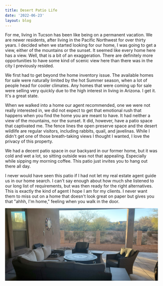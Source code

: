 ```yaml
---
title: Desert Patio Life
date: '2022-06-23'
layout: blog
---
```


For me, living in Tucson has been like being on a permanent vacation. We are
newer residents, after living in the Pacific Northwest for over thirty years. I
decided when we started looking for our home, I was going to get a view, either
of the mountains or the sunset. It seemed like every home here has a view. Well,
that is a bit of an exaggeration. There are definitely more opportunities to
have some kind of scenic view here than there was in the city I previously
resided.

We first had to get beyond the home inventory issue. The available homes for
sale were naturally limited by the hot Summer season, when a lot of people head
for cooler climates. Any homes that were coming up for sale were selling very
quickly due to the high interest in living in Arizona. I get it. It's a great
state.

When we walked into a home our agent recommended, one we were not really
interested in, we did not expect to get that emotional rush that happens when
you find the home you are meant to have. It had neither a view of the mountains,
nor the sunset. It did, however, have a patio space that captivated me. The
fence lines the open preserve space and the desert wildlife are regular
visitors, including rabbits, quail, and javelinas. While I didn't get one of
those breath-taking views I thought I wanted, I love the privacy of this
property.

We had a decent patio space in our backyard in our former home, but it was cold
and wet a lot, so sitting outside was not that appealing. Especially while
sipping my morning coffee. This patio just invites you to hang out there all
day.

I never would have seen this patio if I had not let my real estate agent guide
us in our home search. I can't say enough about how much she listened to our
long list of requirements, but was then ready for the right alternatives. This
is exactly the kind of agent I hope I am for my clients. I never want them to
miss out on a home that doesn't look great on paper but gives you that "ahhh,
I'm home," feeling when you walk in the door.

![Patio](/img/blog/patio.jpg)

